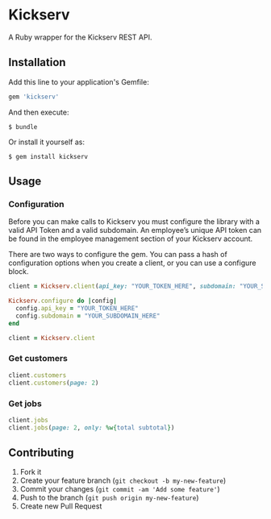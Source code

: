 # Kickserv

A Ruby wrapper for the Kickserv REST API.

## Installation

Add this line to your application's Gemfile:

```ruby
gem 'kickserv'
```

And then execute:

    $ bundle

Or install it yourself as:

    $ gem install kickserv

## Usage

### Configuration

Before you can make calls to Kickserv you must configure the library with a valid API Token and a valid subdomain.
An employee’s unique API token can be found in the employee management section of your Kickserv account.

There are two ways to configure the  gem. You can pass a hash of configuration options when you create
a client, or you can use a configure block.

```ruby
client = Kickserv.client(api_key: "YOUR_TOKEN_HERE", subdomain: "YOUR_SUBDOMAIN_HERE")
```

```ruby
Kickserv.configure do |config|
  config.api_key = "YOUR_TOKEN_HERE"
  config.subdomain = "YOUR_SUBDOMAIN_HERE"
end

client = Kickserv.client
```

### Get customers

```ruby
client.customers
client.customers(page: 2)
```

### Get jobs

```ruby
client.jobs
client.jobs(page: 2, only: %w{total subtotal})
```

## Contributing

1. Fork it
2. Create your feature branch (`git checkout -b my-new-feature`)
3. Commit your changes (`git commit -am 'Add some feature'`)
4. Push to the branch (`git push origin my-new-feature`)
5. Create new Pull Request

